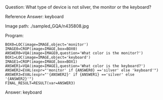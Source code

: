 Question: What type of device is not silver, the monitor or the keyboard?

Reference Answer: keyboard

Image path: ./sampled_GQA/n435808.jpg

Program:

```
BOX0=LOC(image=IMAGE,object='monitor')
IMAGE0=CROP(image=IMAGE,box=BOX0)
ANSWER0=VQA(image=IMAGE0,question='What color is the monitor?')
BOX1=LOC(image=IMAGE,object='keyboard')
IMAGE1=CROP(image=IMAGE,box=BOX1)
ANSWER1=VQA(image=IMAGE1,question='What color is the keyboard?')
ANSWER2=EVAL(expr="'monitor' if {ANSWER0} =='silver' else 'keyboard'")
ANSWER3=EVAL(expr="'{ANSWER2}' if {ANSWER1} =='silver' else '{ANSWER2}'")
FINAL_RESULT=RESULT(var=ANSWER3)
```
Answer: keyboard

